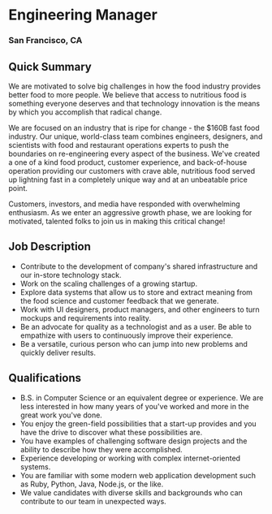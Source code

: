 # Engineering Manager
### San Francisco, CA

## Quick Summary
We are motivated to solve big challenges in how the food industry provides better food to more people. We believe that access to nutritious food is something everyone deserves and that technology innovation is the means by which you accomplish that radical change.

We are focused on an industry that is ripe for change - the $160B fast food industry. Our unique, world-class team combines engineers, designers, and scientists with food and restaurant operations experts to push the boundaries on re-engineering every aspect of the business. We've created a one of a kind food product, customer experience, and back-of-house operation providing our customers with crave able, nutritious food served up lightning fast in a completely unique way and at an unbeatable price point.

Customers, investors, and media have responded with overwhelming enthusiasm. As we enter an aggressive growth phase, we are looking for motivated, talented folks to join us in making this critical change!

## Job Description
+	Contribute to the development of company's shared infrastructure and our in-store technology stack.
+	Work on the scaling challenges of a growing startup.
+	Explore data systems that allow us to store and extract meaning from the food science and customer feedback that we generate.
+	Work with UI designers, product managers, and other engineers to turn mockups and requirements into reality.
+	Be an advocate for quality as a technologist and as a user. Be able to empathize with users to continuously improve their experience.
+	Be a versatile, curious person who can jump into new problems and quickly deliver results.

## Qualifications
+	B.S. in Computer Science or an equivalent degree or experience. We are less interested in how many years of you've worked and more in the great work you've done.
+	You enjoy the green-field possibilities that a start-up provides and you have the drive to discover what these possibilities are.
+	You have examples of challenging software design projects and the ability to describe how they were accomplished.
+	Experience developing or working with complex internet-oriented systems.
+	You are familiar with some modern web application development such as Ruby, Python, Java, Node.js, or the like.
+	We value candidates with diverse skills and backgrounds who can contribute to our team in unexpected ways.
